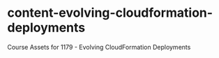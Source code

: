 # content-evolving-cloudformation-deployments
Course Assets for 1179 - Evolving CloudFormation Deployments

